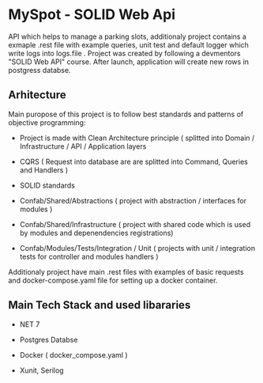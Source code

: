 # MySpot - SOLID Web Api 
API which helps to manage a parking slots, additionaly project contains a exmaple .rest file with example queries, unit test and default logger which write logs into logs.file . Project was created by following a devmentors "SOLID Web API" course.
After launch, application will create new rows in postgress databse. 

## Arhitecture
Main puropose of this project is to follow best standards and patterns of objective programming: 
- Project is made with Clean Architecture principle ( splitted into Domain / Infrastructure / API / Application layers
- CQRS ( Request into database are are splitted into  Command, Queries and Handlers )
- SOLID standards

- Confab/Shared/Abstractions ( project with abstraction / interfaces for modules )
- Confab/Shared/Infrastructure ( project with shared code which is used by modules and depenendencies registrations)
- Confab/Modules/Tests/Integration / Unit ( projects with unit / integration tests for controller and modules handlers )

Additionaly project have main .rest files with examples of basic requests and docker-compose.yaml file for setting up a docker container.
## Main Tech Stack and used libararies
- NET 7
- Postgres Databse
- Docker ( docker_compose.yaml )

- Xunit, Serilog



